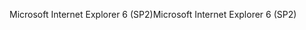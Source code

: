 <span data-ttu-id="ae950-101">Microsoft Internet Explorer 6 (SP2)</span><span class="sxs-lookup"><span data-stu-id="ae950-101">Microsoft Internet Explorer 6 (SP2)</span></span>